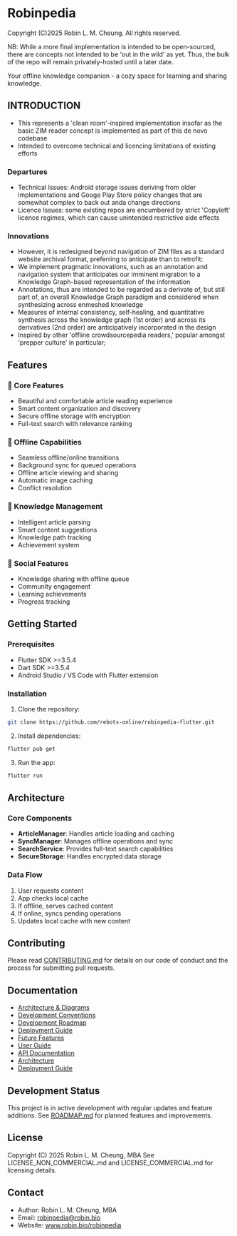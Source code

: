 # Robinpedia

Copyright (C)2025 Robin L. M. Cheung. All rights reserved.

NB: While a more final implementation is intended to be open-sourced, there are concepts not intended to be 'out in the wild' as yet.
Thus, the bulk of the repo will remain privately-hosted until a later date.

Your offline knowledge companion - a cozy space for learning and sharing knowledge.

## INTRODUCTION
 
 - This represents a 'clean room'-inspired implementation insofar as the basic ZIM reader concept is implemented as part of this de novo codebase
 - Intended to overcome technical and licencing limitations of existing efforts

### Departures

 - Technical Issues: Android storage issues deriving from older implementations and Googe Play Store policy changes that are somewhat complex to back out anda change directions
 - Licence Issues: some existing repos are encumbered by strict 'Copyleft' licence regimes, which can cause unintended restrictive side effects

### Innovations

 - However, it is redesigned beyond navigation of ZIM files as a standard website archival format, preferring to anticipate than to retrofit:
 - We implement pragmatic innovations, such as an annotation and navigation system that anticipates our imminent migration to a Knowledge Graph-based representation of the information
 - Annotations, thus are intended to be regarded as a derivate of, but still part of, an overall Knowledge Graph paradigm and considered when synthesizing across enmeshed knowledge
 - Measures of internal consistency, self-healing, and quantitative synthesis across the knowledge graph (1st order) and across its derivatives (2nd order) are anticipatively incorporated in the design
 - Inspired by other 'offline crowdsourcepedia readers,' popular amongst 'prepper culture' in particular;


## Features

### 🌟 Core Features
- Beautiful and comfortable article reading experience
- Smart content organization and discovery
- Secure offline storage with encryption
- Full-text search with relevance ranking

### 🔄 Offline Capabilities
- Seamless offline/online transitions
- Background sync for queued operations
- Offline article viewing and sharing
- Automatic image caching
- Conflict resolution

### 🎯 Knowledge Management
- Intelligent article parsing
- Smart content suggestions
- Knowledge path tracking
- Achievement system

### 🤝 Social Features
- Knowledge sharing with offline queue
- Community engagement
- Learning achievements
- Progress tracking

## Getting Started

### Prerequisites
- Flutter SDK >=3.5.4
- Dart SDK >=3.5.4
- Android Studio / VS Code with Flutter extension

### Installation
1. Clone the repository:
```bash
git clone https://github.com/rebots-online/robinpedia-flutter.git
```

2. Install dependencies:
```bash
flutter pub get
```

3. Run the app:
```bash
flutter run
```

## Architecture

### Core Components
- **ArticleManager**: Handles article loading and caching
- **SyncManager**: Manages offline operations and sync
- **SearchService**: Provides full-text search capabilities
- **SecureStorage**: Handles encrypted data storage

### Data Flow
1. User requests content
2. App checks local cache
3. If offline, serves cached content
4. If online, syncs pending operations
5. Updates local cache with new content

## Contributing

Please read [CONTRIBUTING.md](docs/CONTRIBUTING.md) for details on our code of conduct and the process for submitting pull requests.

## Documentation

- [Architecture & Diagrams](docs/DIAGRAMS.md)
- [Development Conventions](docs/CONVENTIONS.md)
- [Development Roadmap](ROADMAP.md)
- [Deployment Guide](docs/DEPLOYMENT_20250204.md)
- [Future Features](docs/FUTURE_FEATURES.md)
- [User Guide](docs/USER_GUIDE.md)
- [API Documentation](docs/API.md)
- [Architecture](docs/ARCHITECTURE.md)
- [Deployment Guide](docs/DEPLOYMENT.md)

## Development Status

This project is in active development with regular updates and feature additions. See [ROADMAP.md](ROADMAP.md) for planned features and improvements.

## License

Copyright (C) 2025 Robin L. M. Cheung, MBA
See LICENSE_NON_COMMERCIAL.md and LICENSE_COMMERCIAL.md for licensing details.

## Contact

- Author: Robin L. M. Cheung, MBA
- Email: robinpedia@robin.bio
- Website: www.robin.bio/robinpedia
